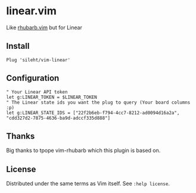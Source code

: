 # linear.vim

Like [rhubarb.vim](https://github.com/tpope/vim-rhubarb) but for Linear

## Install

```
Plug 'sileht/vim-linear'
```

## Configuration
```
" Your Linear API token
let g:LINEAR_TOKEN = $LINEAR_TOKEN
" The Linear state ids you want the plug to query (Your board columns :p)
let g:LINEAR_STATE_IDS = ["22f2b6eb-f794-4cc7-8212-ad0094d16a2a", "cdd327d2-7875-4636-ba9d-adccf335d888"]
```

## Thanks

Big thanks to tpope vim-rhubarb which this plugin is based on.

## License

Distributed under the same terms as Vim itself.
See `:help license`.
